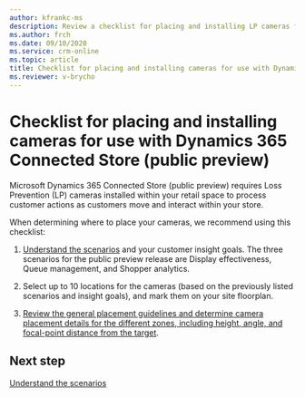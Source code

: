 ```yaml
---
author: kfrankc-ms
description: Review a checklist for placing and installing LP cameras for use with Dynamics 365 Connected Store (public preview)
ms.author: frch
ms.date: 09/10/2020
ms.service: crm-online
ms.topic: article
title: Checklist for placing and installing cameras for use with Dynamics 365 Connected Store (public preview)
ms.reviewer: v-brycho
---
```


# Checklist for placing and installing cameras for use with Dynamics 365 Connected Store (public preview)

Microsoft Dynamics 365 Connected Store (public preview) requires Loss Prevention (LP) cameras installed within your retail space to process customer actions as customers move and interact within your store.

When determining where to place your cameras, we recommend using this checklist:

1. [Understand the scenarios](camera-placement-general.md) and your customer insight goals. The three scenarios for the public preview release are Display effectiveness, Queue management, and Shopper analytics.

2. Select up to 10 locations for the cameras (based on the previously listed scenarios and insight goals), and mark them on your site floorplan.

3. [Review the general placement guidelines and determine camera placement details for the different zones, including height, angle, and focal-point distance from the target](camera-placement-recommendations.md).

## Next step

[Understand the scenarios](camera-placement-general.md)
